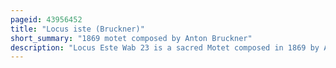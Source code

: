 ```yaml
---
pageid: 43956452
title: "Locus iste (Bruckner)"
short_summary: "1869 motet composed by Anton Bruckner"
description: "Locus Este Wab 23 is a sacred Motet composed in 1869 by Anton Bruckner. The Text is the latin gradual Locus Iste for the annual Celebration of a Church Dedication. The Title Locus Iste a Deo Factus est literally means this Place was made by God. Bruckner composed it for four unaccompanied Voices intended for the Dedication of the Votivkapelle at the new Cathedral in Linz Austria where Bruckner had been cathedral Organist. It was the first Motet by Bruckner composed in Vienna. It was published in 1886 Together with three other gradual Motets."
---
```

